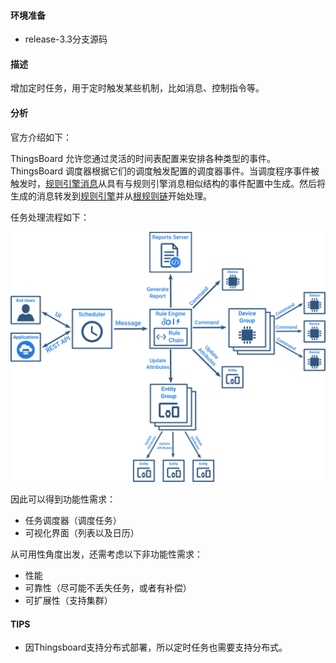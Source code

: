 #### 环境准备

- release-3.3分支源码

#### 描述

增加定时任务，用于定时触发某些机制，比如消息、控制指令等。

#### 分析

官方介绍如下：

ThingsBoard 允许您通过灵活的时间表配置来安排各种类型的事件。ThingsBoard 调度器根据它们的调度触发配置的调度器事件。当调度程序事件被触发时，[规则引擎消息](https://thingsboard.io/docs/pe/user-guide/rule-engine-2-0/overview/#rule-engine-message)从具有与规则引擎消息相似结构的事件配置中生成。然后将生成的消息转发到[规则引擎](https://thingsboard.io/docs/pe/user-guide/rule-engine-2-0/re-getting-started/)并从[根规则链](https://thingsboard.io/docs/pe/user-guide/rule-engine-2-0/overview/#rule-chain)开始处理。

任务处理流程如下：

![scheduler](../../image/scheduler.svg)

因此可以得到功能性需求：

- 任务调度器（调度任务）
- 可视化界面（列表以及日历）

从可用性角度出发，还需考虑以下非功能性需求：

- 性能
- 可靠性（尽可能不丢失任务，或者有补偿）
- 可扩展性（支持集群）



#### TIPS

- 因Thingsboard支持分布式部署，所以定时任务也需要支持分布式。